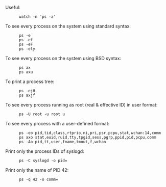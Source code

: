 Useful:

          watch -n 'ps -a'

To see every process on the system using standard syntax:

          ps -e
          ps -ef
          ps -eF
          ps -ely

To see every process on the system using BSD syntax:

          ps ax
          ps axu

To print a process tree:

          ps -ejH
          ps axjf

To see every process running as root (real & effective ID) in user format:

          ps -U root -u root u

To see every process with a user-defined format:

          ps -eo pid,tid,class,rtprio,ni,pri,psr,pcpu,stat,wchan:14,comm
          ps axo stat,euid,ruid,tty,tpgid,sess,pgrp,ppid,pid,pcpu,comm
          ps -Ao pid,tt,user,fname,tmout,f,wchan

Print only the process IDs of syslogd:

          ps -C syslogd -o pid=

Print only the name of PID 42:

          ps -q 42 -o comm=
